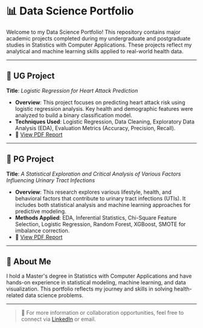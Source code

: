 # 📊 Data Science Portfolio

Welcome to my Data Science Portfolio! This repository contains major academic projects completed during my undergraduate and postgraduate studies in Statistics with Computer Applications. These projects reflect my analytical and machine learning skills applied to real-world health data.

---

## 📘 UG Project

**Title**: *Logistic Regression for Heart Attack Prediction*

- **Overview**: This project focuses on predicting heart attack risk using logistic regression analysis. Key health and demographic features were analyzed to build a binary classification model.
- **Techniques Used**: Logistic Regression, Data Cleaning, Exploratory Data Analysis (EDA), Evaluation Metrics (Accuracy, Precision, Recall).
- 📄 [View PDF Report](./UG%20Project/Logistic_Regression_for_Heart_Attack_Prediction.pdf)

---

## 📗 PG Project

**Title**: *A Statistical Exploration and Critical Analysis of Various Factors Influencing Urinary Tract Infections*

- **Overview**: This research explores various lifestyle, health, and behavioral factors that contribute to urinary tract infections (UTIs). It includes both statistical analysis and machine learning approaches for predictive modeling.
- **Methods Applied**: EDA, Inferential Statistics, Chi-Square Feature Selection, Logistic Regression, Random Forest, XGBoost, SMOTE for imbalance correction.
- 📄 [View PDF Report](./PG%20Project/A_Statistical_Exploration_and_Critical_Analysis_of_Various_Factors_Influencing_UTIs.pdf)

---

## 📌 About Me

I hold a Master's degree in Statistics with Computer Applications and have hands-on experience in statistical modeling, machine learning, and data visualization. This portfolio reflects my journey and skills in solving health-related data science problems.

---

> 🔗 For more information or collaboration opportunities, feel free to connect via [LinkedIn](https://www.linkedin.com) or email.

